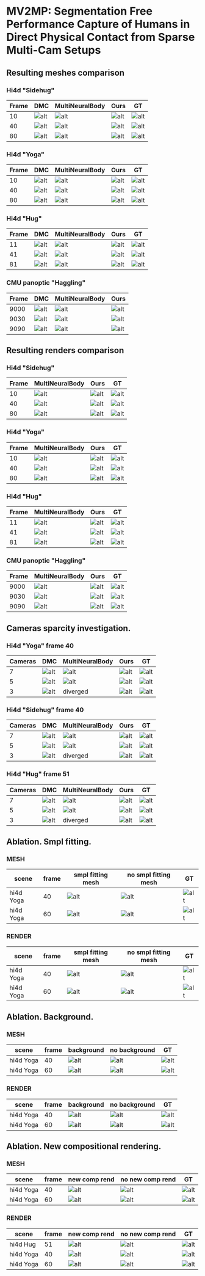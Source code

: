 # MV2MP: Segmentation Free Performance Capture of Humans in Direct Physical Contact from Sparse Multi-Cam Setups


## Resulting meshes comparison

### Hi4d "Sidehug"

| Frame | DMC | MultiNeuralBody | Ours | GT |
|------------|--------|--------|--------|--------|
| 10 | ![alt](outputs/pair32_sidehug32_unlit/10/mesh_list/dmc_7_1.gif) |  ![alt](outputs/pair32_sidehug32_unlit/10/mesh_list/real.multinb-val-7_1.gif) | ![alt](outputs/pair32_sidehug32_unlit/10/mesh_list/v2a_7_1.gif)|![alt](outputs/pair32_sidehug32_unlit/10/mesh_list/gt.gif)|
| 40 | ![alt](outputs/pair32_sidehug32_unlit/40/mesh_list/dmc_7_1.gif) |  ![alt](outputs/pair32_sidehug32_unlit/40/mesh_list/real.multinb-val-7_1.gif) | ![alt](outputs/pair32_sidehug32_unlit/40/mesh_list/v2a_7_1.gif)|![alt](outputs/pair32_sidehug32_unlit/40/mesh_list/gt.gif)|
| 80 | ![alt](outputs/pair32_sidehug32_unlit/40/mesh_list/dmc_7_1.gif) |  ![alt](outputs/pair32_sidehug32_unlit/80/mesh_list/real.multinb-val-7_1.gif) | ![alt](outputs/pair32_sidehug32_unlit/80/mesh_list/v2a_7_1.gif)|![alt](outputs/pair32_sidehug32_unlit/80/mesh_list/gt.gif)|


### Hi4d "Yoga"

| Frame | DMC | MultiNeuralBody | Ours | GT |
|------------|--------|--------|--------|--------|
| 10 | ![alt](outputs/pair00_yoga00_unlit/10/mesh_list/dmc_7_1.gif) |  ![alt](outputs/pair00_yoga00_unlit/10/mesh_list/real.multinb-val-7_1.gif) | ![alt](outputs/pair00_yoga00_unlit/10/mesh_list/v2a_7_1.gif)|![alt](outputs/pair00_yoga00_unlit/10/mesh_list/gt.gif)|
| 40 | ![alt](outputs/pair00_yoga00_unlit/40/mesh_list/dmc_7_1.gif) |  ![alt](outputs/pair00_yoga00_unlit/40/mesh_list/real.multinb-val-7_1.gif) | ![alt](outputs/pair00_yoga00_unlit/40/mesh_list/v2a_7_1.gif)|![alt](outputs/pair00_yoga00_unlit/40/mesh_list/gt.gif)|
| 80 | ![alt](outputs/pair00_yoga00_unlit/40/mesh_list/dmc_7_1.gif) |  ![alt](outputs/pair00_yoga00_unlit/80/mesh_list/real.multinb-val-7_1.gif) | ![alt](outputs/pair00_yoga00_unlit/80/mesh_list/v2a_7_1.gif)|![alt](outputs/pair00_yoga00_unlit/80/mesh_list/gt.gif)|

### Hi4d "Hug"

| Frame | DMC | MultiNeuralBody | Ours | GT |
|------------|--------|--------|--------|--------|
| 11 | ![alt](outputs/pair21_hug21_unlit/11/mesh_list/dmc_7_1.gif) |  ![alt](outputs/pair21_hug21_unlit/11/mesh_list/real.multinb-val-7_1.gif) | ![alt](outputs/pair21_hug21_unlit/11/mesh_list/v2a_7_1.gif)|![alt](outputs/pair21_hug21_unlit/11/mesh_list/gt.gif)|
| 41 | ![alt](outputs/pair21_hug21_unlit/41/mesh_list/dmc_7_1.gif) |  ![alt](outputs/pair21_hug21_unlit/41/mesh_list/real.multinb-val-7_1.gif) | ![alt](outputs/pair21_hug21_unlit/41/mesh_list/v2a_7_1.gif)|![alt](outputs/pair21_hug21_unlit/41/mesh_list/gt.gif)|
| 81 | ![alt](outputs/pair21_hug21_unlit/41/mesh_list/dmc_7_1.gif) |  ![alt](outputs/pair21_hug21_unlit/81/mesh_list/real.multinb-val-7_1.gif) | ![alt](outputs/pair21_hug21_unlit/81/mesh_list/v2a_7_1.gif)|![alt](outputs/pair21_hug21_unlit/81/mesh_list/gt.gif)|

### CMU panoptic "Haggling"

| Frame | DMC | MultiNeuralBody | Ours |
|------------|--------|--------|--------|
| 9000 | ![alt](outputs/cmu_panoptic_haggling_a2/9000/mesh_list/dmc_8_3.gif) |  ![alt](outputs/cmu_panoptic_haggling_a2/9000/mesh_list/real.multinb-val-8_3.gif) | ![alt](outputs/cmu_panoptic_haggling_a2/9000/mesh_list/v2a_8_3.gif)|
| 9030 | ![alt](outputs/cmu_panoptic_haggling_a2/9030/mesh_list/dmc_8_3.gif) |  ![alt](outputs/cmu_panoptic_haggling_a2/9030/mesh_list/real.multinb-val-8_3.gif) | ![alt](outputs/cmu_panoptic_haggling_a2/9030/mesh_list/v2a_8_3.gif)|
| 9090 | ![alt](outputs/cmu_panoptic_haggling_a2/9090/mesh_list/dmc_8_3.gif) |  ![alt](outputs/cmu_panoptic_haggling_a2/9090/mesh_list/real.multinb-val-8_3.gif) | ![alt](outputs/cmu_panoptic_haggling_a2/9090/mesh_list/v2a_8_3.gif)|


## Resulting renders comparison

### Hi4d "Sidehug"

| Frame | MultiNeuralBody | Ours | GT |
|------------|--------|--------|--------|
| 10 | ![alt](outputs/pair32_sidehug32_unlit/10/images_undistorted/real.multinb-val-7_1_76.png) |  ![alt](outputs/pair32_sidehug32_unlit/10/images_undistorted/render_v2a_7_1_76.png) | ![alt](outputs/pair32_sidehug32_unlit/10/images_undistorted/real_76.png)|
| 40 | ![alt](outputs/pair32_sidehug32_unlit/40/images_undistorted/real.multinb-val-7_1_76.png) |  ![alt](outputs/pair32_sidehug32_unlit/40/images_undistorted/render_v2a_7_1_76.png) | ![alt](outputs/pair32_sidehug32_unlit/40/images_undistorted/real_76.png)|
| 80 | ![alt](outputs/pair32_sidehug32_unlit/80/images_undistorted/real.multinb-val-7_1_76.png) |  ![alt](outputs/pair32_sidehug32_unlit/80/images_undistorted/render_v2a_7_1_76.png) | ![alt](outputs/pair32_sidehug32_unlit/80/images_undistorted/real_76.png)|

### Hi4d "Yoga"

| Frame | MultiNeuralBody | Ours | GT |
|------------|--------|--------|--------|
| 10 | ![alt](outputs/pair00_yoga00_unlit/10/images_undistorted/real.multinb-val-7_1_16.png) |  ![alt](outputs/pair00_yoga00_unlit/10/images_undistorted/render_v2a_7_1_16.png) | ![alt](outputs/pair00_yoga00_unlit/10/images_undistorted/real_16.png)|
| 40 | ![alt](outputs/pair00_yoga00_unlit/40/images_undistorted/real.multinb-val-7_1_16.png) |  ![alt](outputs/pair00_yoga00_unlit/40/images_undistorted/render_v2a_7_1_16.png) | ![alt](outputs/pair00_yoga00_unlit/40/images_undistorted/real_16.png)|
| 80 | ![alt](outputs/pair00_yoga00_unlit/80/images_undistorted/real.multinb-val-7_1_16.png) |  ![alt](outputs/pair00_yoga00_unlit/80/images_undistorted/render_v2a_7_1_16.png) | ![alt](outputs/pair00_yoga00_unlit/80/images_undistorted/real_16.png)|


### Hi4d "Hug"

| Frame | MultiNeuralBody | Ours | GT |
|------------|--------|--------|--------|
| 11 | ![alt](outputs/pair21_hug21_unlit/11/images_undistorted/real.multinb-val-7_1_4.png) |  ![alt](outputs/pair21_hug21_unlit/11/images_undistorted/render_v2a_7_1_4.png) | ![alt](outputs/pair21_hug21_unlit/11/images_undistorted/real_4.png)|
| 41 | ![alt](outputs/pair21_hug21_unlit/41/images_undistorted/real.multinb-val-7_1_4.png) |  ![alt](outputs/pair21_hug21_unlit/41/images_undistorted/render_v2a_7_1_4.png) | ![alt](outputs/pair21_hug21_unlit/41/images_undistorted/real_4.png)|
| 81 | ![alt](outputs/pair21_hug21_unlit/81/images_undistorted/real.multinb-val-7_1_4.png) |  ![alt](outputs/pair21_hug21_unlit/81/images_undistorted/render_v2a_7_1_4.png) | ![alt](outputs/pair21_hug21_unlit/81/images_undistorted/real_4.png)|


### CMU panoptic "Haggling"

| Frame | MultiNeuralBody | Ours | GT |
|------------|--------|--------|--------|
| 9000 | ![alt](outputs/cmu_panoptic_haggling_a2/9000/images_undistorted/real.multinb-val-8_3_00_08.png) |  ![alt](outputs/cmu_panoptic_haggling_a2/9000/images_undistorted/render_v2a_8_3_00_08.png) | ![alt](outputs/cmu_panoptic_haggling_a2/9000/images_undistorted/gt_00_08.png)|
| 9030 | ![alt](outputs/cmu_panoptic_haggling_a2/9030/images_undistorted/real.multinb-val-8_3_00_08.png) |  ![alt](outputs/cmu_panoptic_haggling_a2/9030/images_undistorted/render_v2a_8_3_00_08.png) | ![alt](outputs/cmu_panoptic_haggling_a2/9030/images_undistorted/gt_00_08.png)|
| 9090 | ![alt](outputs/cmu_panoptic_haggling_a2/9090/images_undistorted/real.multinb-val-8_3_00_08.png) |  ![alt](outputs/cmu_panoptic_haggling_a2/9090/images_undistorted/render_v2a_8_3_00_08.png) | ![alt](outputs/cmu_panoptic_haggling_a2/9090/images_undistorted/gt_00_08.png)|

## Cameras sparcity investigation. 



### Hi4d  "Yoga" frame 40
| Cameras | DMC  |  MultiNeuralBody | Ours| GT |
|------------|--------|--------|--------|--------|
|7 | ![alt](outputs/pair00_yoga00_unlit/40/mesh_list/dmc_7_1.gif) |         ![alt](outputs/pair00_yoga00_unlit/40/mesh_list/real.multinb-val-7_1.gif) |         ![alt](outputs/pair00_yoga00_unlit/40/mesh_list/v2a_7_1.gif)          |![alt](outputs/pair00_yoga00_unlit/40/mesh_list/gt.gif)|
|5 | ![alt](ablation_outputs/pair00_yoga00_unlit/40/mesh_list/dmc_5_3.gif)| ![alt](ablation_outputs/pair00_yoga00_unlit/40/mesh_list/real.multinb-val-5_3.gif) |![alt](ablation_outputs/pair00_yoga00_unlit/40/mesh_list/v2a_5_3.gif) | ![alt](outputs/pair00_yoga00_unlit/40/mesh_list/gt.gif)|
|3 | ![alt](ablation_outputs/pair00_yoga00_unlit/40/mesh_list/dmc_3_3.gif)| diverged |                                                                          ![alt](ablation_outputs/pair00_yoga00_unlit/40/mesh_list/v2a_3_3.gif) | ![alt](outputs/pair00_yoga00_unlit/40/mesh_list/gt.gif)|


### Hi4d  "Sidehug" frame 40
| Cameras | DMC  |  MultiNeuralBody | Ours| GT |
|------------|--------|--------|--------|--------|
|7 | ![alt](outputs/pair32_sidehug32_unlit/40/mesh_list/dmc_7_1.gif) |         ![alt](outputs/pair32_sidehug32_unlit/40/mesh_list/real.multinb-val-7_1.gif) |         ![alt](outputs/pair32_sidehug32_unlit/40/mesh_list/v2a_7_1.gif)          |![alt](outputs/pair32_sidehug32_unlit/40/mesh_list/gt.gif)|
|5 | ![alt](ablation_outputs/pair32_sidehug32_unlit/40/mesh_list/dmc_5_3.gif)| ![alt](ablation_outputs/pair32_sidehug32_unlit/40/mesh_list/real.multinb-val-5_3.gif) | ![alt](outputs/pair32_sidehug32_unlit/40/mesh_list/v2a_7_1.gif)  | ![alt](outputs/pair32_sidehug32_unlit/40/mesh_list/gt.gif)|
|3 | ![alt](ablation_outputs/pair32_sidehug32_unlit/40/mesh_list/dmc_3_3.gif)| diverged |                                                                          ![alt](ablation_outputs/pair32_sidehug32_unlit/40/mesh_list/v2a_3_3.gif) | ![alt](outputs/pair32_sidehug32_unlit/40/mesh_list/gt.gif)|


### Hi4d  "Hug" frame 51
| Cameras | DMC  |  MultiNeuralBody | Ours| GT |
|------------|--------|--------|--------|--------|
|7 | ![alt](outputs/pair21_hug21_unlit/51/mesh_list/dmc_7_1.gif) |         ![alt](outputs/pair21_hug21_unlit/51/mesh_list/real.multinb-val-7_1.gif) |         ![alt](outputs/pair21_hug21_unlit/51/mesh_list/v2a_7_1.gif)          |![alt](outputs/pair21_hug21_unlit/51/mesh_list/gt.gif)|
|5 | ![alt](ablation_outputs/pair21_hug21_unlit/51/mesh_list/dmc_5_3.gif)| ![alt](ablation_outputs/pair21_hug21_unlit/51/mesh_list/real.multinb-val-5_3.gif) |![alt](ablation_outputs/pair21_hug21_unlit/51/mesh_list/v2a_5_3.gif) | ![alt](outputs/pair21_hug21_unlit/51/mesh_list/gt.gif)|
|3 | ![alt](ablation_outputs/pair21_hug21_unlit/51/mesh_list/dmc_3_3.gif)| diverged |                                                                          ![alt](ablation_outputs/pair21_hug21_unlit/51/mesh_list/v2a_3_3.gif) | ![alt](outputs/pair21_hug21_unlit/51/mesh_list/gt.gif)|

## Ablation. Smpl fitting. 

### MESH 
| scene|frame | smpl fitting mesh| no smpl fitting mesh  | GT|
|------------|--------|--------|--------|--------|
|hi4d Yoga|40|![alt](ablation_outputs/pair00_yoga00_unlit/40/mesh_list/v2a_7_1.gif) |![alt](ablation_outputs/pair00_yoga00_unlit/40/mesh_list/v2a_wo_smpl_7_1.gif)| ![alt](outputs/pair00_yoga00_unlit/40/mesh_list/gt.gif)|
|hi4d Yoga|60|![alt](ablation_outputs/pair00_yoga00_unlit/60/mesh_list/v2a_7_1.gif) |![alt](ablation_outputs/pair00_yoga00_unlit/60/mesh_list/v2a_wo_smpl_7_1.gif)| ![alt](outputs/pair00_yoga00_unlit/60/mesh_list/gt.gif)|




### RENDER 
| scene|frame | smpl fitting mesh| no smpl fitting mesh  | GT|
|------------|--------|--------|--------|--------|
|hi4d Yoga|40|![alt](ablation_outputs/pair00_yoga00_unlit/40/images_undistorted/render_v2a_7_1_16.png)|![alt](ablation_outputs/pair00_yoga00_unlit/40/images_undistorted/render_v2a_wo_smpl_7_1_16.png)|![alt](ablation_outputs/pair00_yoga00_unlit/40/images_undistorted/real_16.png)|
|hi4d Yoga|60|![alt](ablation_outputs/pair00_yoga00_unlit/60/images_undistorted/render_v2a_7_1_16.png)|![alt](ablation_outputs/pair00_yoga00_unlit/60/images_undistorted/render_v2a_wo_smpl_7_1_16.png)|![alt](ablation_outputs/pair00_yoga00_unlit/60/images_undistorted/real_16.png)|


## Ablation. Background. 

### MESH 
| scene|frame | background| no background  | GT|
|------------|--------|--------|--------|--------|
|hi4d Yoga|40|![alt](ablation_outputs/pair00_yoga00_unlit/40/mesh_list/v2a_7_1.gif) |![alt](ablation_outputs/pair00_yoga00_unlit/40/mesh_list/v2a_wo_bg_7_1.gif)| ![alt](outputs/pair00_yoga00_unlit/40/mesh_list/gt.gif)|
|hi4d Yoga|60|![alt](ablation_outputs/pair00_yoga00_unlit/60/mesh_list/v2a_7_1.gif) |![alt](ablation_outputs/pair00_yoga00_unlit/60/mesh_list/v2a_wo_bg_7_1.gif)| ![alt](outputs/pair00_yoga00_unlit/60/mesh_list/gt.gif)|


### RENDER 
| scene|frame | background| no background  | GT|
|------------|--------|--------|--------|--------|
|hi4d Yoga|40|![alt](ablation_outputs/pair00_yoga00_unlit/40/images_undistorted/render_v2a_7_1_16.png)|![alt](ablation_outputs/pair00_yoga00_unlit/40/images_undistorted/render_v2a_wo_bg_7_1_16.png)|![alt](ablation_outputs/pair00_yoga00_unlit/40/images_undistorted/real_16.png)|
|hi4d Yoga|60|![alt](ablation_outputs/pair00_yoga00_unlit/60/images_undistorted/render_v2a_7_1_16.png)|![alt](ablation_outputs/pair00_yoga00_unlit/60/images_undistorted/render_v2a_wo_bg_7_1_16.png)|![alt](ablation_outputs/pair00_yoga00_unlit/60/images_undistorted/real_16.png)|

## Ablation. New compositional rendering. 

### MESH 
| scene|frame | new comp rend| no new comp rend  | GT|
|------------|--------|--------|--------|--------|
|hi4d Yoga|40|![alt](ablation_outputs/pair00_yoga00_unlit/40/mesh_list/v2a_7_1.gif) |![alt](ablation_outputs/pair00_yoga00_unlit/40/mesh_list/v2a_wo_comp_7_1.gif)| ![alt](outputs/pair00_yoga00_unlit/40/mesh_list/gt.gif)|
|hi4d Yoga|60|![alt](ablation_outputs/pair00_yoga00_unlit/60/mesh_list/v2a_7_1.gif) |![alt](ablation_outputs/pair00_yoga00_unlit/60/mesh_list/v2a_wo_comp_7_1.gif)| ![alt](outputs/pair00_yoga00_unlit/60/mesh_list/gt.gif)|


### RENDER 
| scene|frame |new comp rend| no new comp rend  | GT|
|------------|--------|--------|--------|--------|
|hi4d Hug|51| ![alt](ablation_outputs/pair21_hug21_unlit/51/images_undistorted/render_v2a_7_1_4.png)| ![alt](ablation_outputs/pair21_hug21_unlit/51/images_undistorted/render_v2a_wo_comp_7_1_4.png)| ![alt](ablation_outputs/pair21_hug21_unlit/51/images_undistorted/real_4.png)
|hi4d Yoga|40|![alt](ablation_outputs/pair00_yoga00_unlit/40/images_undistorted/render_v2a_7_1_16.png)|![alt](ablation_outputs/pair00_yoga00_unlit/40/images_undistorted/render_v2a_wo_comp_7_1_16.png)|![alt](ablation_outputs/pair00_yoga00_unlit/40/images_undistorted/real_16.png)|
|hi4d Yoga|60|![alt](ablation_outputs/pair00_yoga00_unlit/60/images_undistorted/render_v2a_7_1_16.png)|![alt](ablation_outputs/pair00_yoga00_unlit/60/images_undistorted/render_v2a_wo_comp_7_1_16.png)|![alt](ablation_outputs/pair00_yoga00_unlit/60/images_undistorted/real_16.png)|





